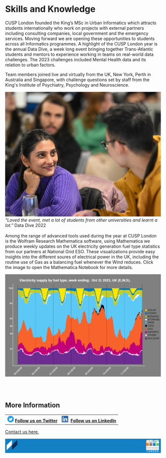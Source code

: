 # Skills and Knowledge

CUSP London founded the King’s MSc in Urban Informatics which attracts students internationally who work on projects with external partners including consulting companies, local government and the emergency services. Moving forward we are opening these opportunities to students across all Informatics programmes.
A highlight of the CUSP London year is the annual Data Dive, a week long event bringing together Trans-Atlantic students and mentors to experience working in teams on real-world data challenges. The 2023 challenges included Mental Health data and its relation to urban factors.

Team members joined live and virtually from the UK, New York, Perth in Australia and Singapore, with challenge questions set by staff from the King's Institute of Psychiatry, Psychology and Neuroscience.

![Data Dive 2023](./assets/Page4-1.jpg)
*"Loved the event, met a lot of students from other universities and learnt a lot."* Data Dive 2022 
<br>
<br>
Among the range of advanced tools used during the year at CUSP London is the Wolfram Research Mathematica software, using Mathematica we produce weekly updates on the UK electricity generation fuel type statistics from our partners at National Grid ESO. These visualizations provide easy insights into the different soures of electrical power in the UK, including the routine use of Gas as a balancing fuel whenever the Wind reduces. Click the image to open the Mathematica Notebook for more details.

[![UK Electricty Generation by Fuel Type](./assets/NGESO_mathematica.png)](https://www.wolframcloud.com/obj/binocularity/Published/fuelMix-1.nb)

<br>
<br>

## More Information

<table border="0" cellspacing="0" cellpadding="0">
  <tr>
    <th>
<a href="https://twitter.com/cusplondon?lang=en"><img src="./assets/Twitterblue.svg" alt="Twitter" style="width:21px;height:21px;"></a>
<a href="https://twitter.com/cusplondon?lang=en">Follow us on Twitter</a>
    </th>
        <th>
<a href="https://www.linkedin.com/company/centre-for-urban-science-and-progress-london-cusp-london-king-s-college-london/"><img src="./assets/LI-In-Bug.png" alt="Linked In" style="height:21px;"></a>
<a href="https://www.linkedin.com/company/centre-for-urban-science-and-progress-london-cusp-london-king-s-college-london/)">Follow us on LinkedIn</a>
       </th>
   </tr>
</table>

[Contact us here.](./YouCanJoinUs.md)

![CUSP London Logo](./assets/CUSPbanner_thin_03.png)
